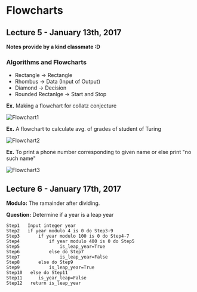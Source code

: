 # Flowcharts

## Lecture 5 - January 13th, 2017

**Notes provide by a kind classmate :D**

### Algorithms and Flowcharts

* Rectangle -> Rectangle 
* Rhombus -> Data (Input of Output)
* Diamond -> Decision 
* Rounded Rectanlge -> Start and Stop

**Ex.** Making a flowchart for collatz conjecture 

![Flowchart1](../C\)-References/Flowcharts_Figure1.jpg)

**Ex.** A flowchart to calculate avg. of grades of student of Turing

![Flowchart2](../C\)-References/Flowcharts_Figure2.png)

**Ex.** To print a phone number corresponding to given name or else print "no such name"

![Flowchart3](../C\)-References/Flowcharts_Figure3.png)

## Lecture 6 - January 17th, 2017

**Modulo:** The ramainder after dividing. 

**Question:** Determine if a year is a leap year

```pseudocode
Step1 	Input integer year
Step2 	if year modulo 4 is 0 do Step3-9
Step3		if year modulo 100 is 0 do Step4-7
Step4			if year modulo 400 is 0 do Step5
Step5 				is_leap_year=True
Step6			else do Step7
Step7 				is_leap_year=False
Step8 		else do Step9
Step9			is_leap_year=True
Step10	 else do Step11
Step11 		is_year_leap=False
Step12 	 return is_leap_year
```